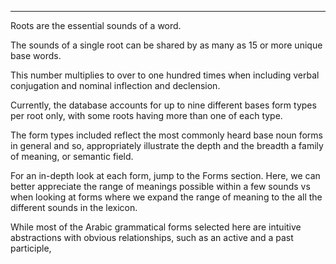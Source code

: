 ---
Roots are the essential sounds of a word. 

The sounds of a single root can be shared by as many as 15 or more unique base words.  

This number multiplies to over to one hundred times when including verbal conjugation and nominal inflection and declension.

Currently, the database accounts for up to nine different bases form types per root only, with some roots having more than one of each type. 

The form types included reflect the most commonly heard base noun forms in general and so, appropriately illustrate the depth and the breadth a family of meaning, or semantic field. 

For an in-depth look at each form, jump to the Forms section. Here, we can better appreciate the range of meanings possible within a few sounds vs when looking at forms where we expand the range of meaning to the all the different sounds in the lexicon. 

While most of the Arabic grammatical forms selected here are intuitive abstractions with obvious relationships, such as an active and a past participle, 